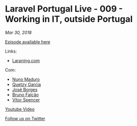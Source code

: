 # Laravel Portugal Live - 009 - Working in IT, outside Portugal
*Mar 30, 2018*

[Episode available here](https://laravelportugal.simplecast.fm/9-working-in-it-outside-portugal)

Links:
* [Laraning.com](https://www.laraning.com)

Com:
* [Nuno Maduro](https://twitter.com/@enunomaduro)
* [Quetzy Garcia](https://twitter.com/@QuetzyG)
* [José Borges](https://twitter.com/@JoseLABorges)
* [Bruno Falcão](https://twitter.com/@brunocfalcao)
* [Vitor Spencer](https://twitter.com/@vitorspencer)

[Youtube Video](https://www.youtube.com/watch?v=GzjRSDHlGhU)

[Follow us on Twitter](https://twitter.com/@laravelportugal)
